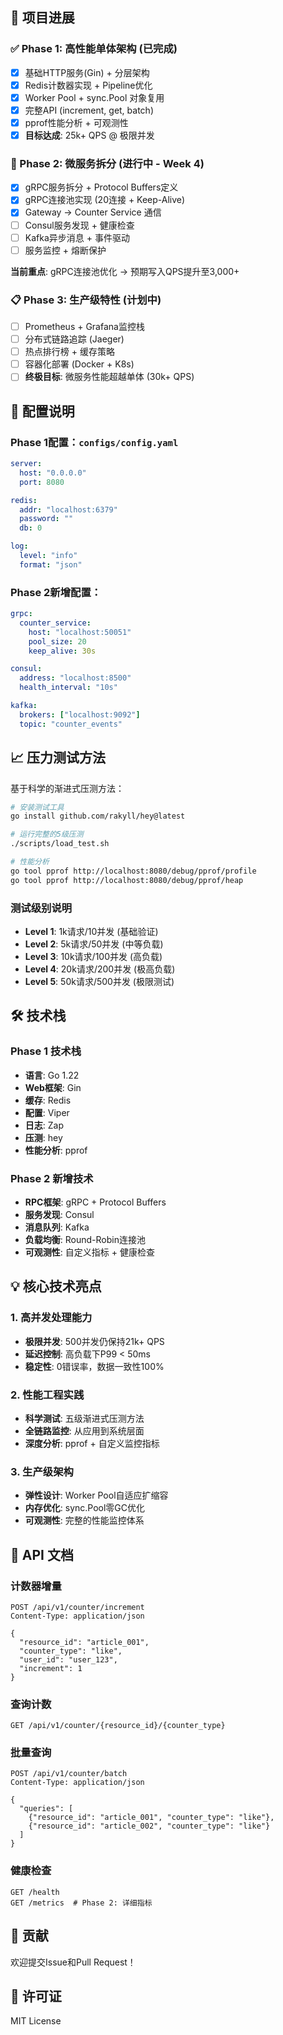 ## 🚀 项目进展

### ✅ Phase 1: 高性能单体架构 (已完成)
- [x] 基础HTTP服务(Gin) + 分层架构
- [x] Redis计数器实现 + Pipeline优化
- [x] Worker Pool + sync.Pool 对象复用
- [x] 完整API (increment, get, batch)
- [x] pprof性能分析 + 可观测性
- [x] **目标达成**: 25k+ QPS @ 极限并发

### 🚧 Phase 2: 微服务拆分 (进行中 - Week 4)
- [x] gRPC服务拆分 + Protocol Buffers定义
- [x] gRPC连接池实现 (20连接 + Keep-Alive)
- [x] Gateway -> Counter Service 通信
- [ ] Consul服务发现 + 健康检查
- [ ] Kafka异步消息 + 事件驱动
- [ ] 服务监控 + 熔断保护

**当前重点**: gRPC连接池优化 → 预期写入QPS提升至3,000+

### 📋 Phase 3: 生产级特性 (计划中)
- [ ] Prometheus + Grafana监控栈
- [ ] 分布式链路追踪 (Jaeger)
- [ ] 热点排行榜 + 缓存策略
- [ ] 容器化部署 (Docker + K8s)
- [ ] **终极目标**: 微服务性能超越单体 (30k+ QPS)

## 🔧 配置说明

### Phase 1配置：`configs/config.yaml`
```yaml
server:
  host: "0.0.0.0"
  port: 8080

redis:
  addr: "localhost:6379"
  password: ""
  db: 0

log:
  level: "info"
  format: "json"
```

### Phase 2新增配置：
```yaml
grpc:
  counter_service:
    host: "localhost:50051"
    pool_size: 20
    keep_alive: 30s

consul:
  address: "localhost:8500"
  health_interval: "10s"

kafka:
  brokers: ["localhost:9092"]
  topic: "counter_events"
```

## 📈 压力测试方法

基于科学的渐进式压测方法：

```bash
# 安装测试工具
go install github.com/rakyll/hey@latest

# 运行完整的5级压测
./scripts/load_test.sh

# 性能分析
go tool pprof http://localhost:8080/debug/pprof/profile
go tool pprof http://localhost:8080/debug/pprof/heap
```

### 测试级别说明
- **Level 1**: 1k请求/10并发 (基础验证)
- **Level 2**: 5k请求/50并发 (中等负载)
- **Level 3**: 10k请求/100并发 (高负载)
- **Level 4**: 20k请求/200并发 (极高负载)
- **Level 5**: 50k请求/500并发 (极限测试)

## 🛠️ 技术栈

### Phase 1 技术栈
- **语言**: Go 1.22
- **Web框架**: Gin
- **缓存**: Redis
- **配置**: Viper
- **日志**: Zap
- **压测**: hey
- **性能分析**: pprof

### Phase 2 新增技术
- **RPC框架**: gRPC + Protocol Buffers
- **服务发现**: Consul
- **消息队列**: Kafka
- **负载均衡**: Round-Robin连接池
- **可观测性**: 自定义指标 + 健康检查

## 💡 核心技术亮点

### 1. 高并发处理能力
- **极限并发**: 500并发仍保持21k+ QPS
- **延迟控制**: 高负载下P99 < 50ms  
- **稳定性**: 0错误率，数据一致性100%

### 2. 性能工程实践
- **科学测试**: 五级渐进式压测方法
- **全链路监控**: 从应用到系统层面
- **深度分析**: pprof + 自定义监控指标

### 3. 生产级架构
- **弹性设计**: Worker Pool自适应扩缩容
- **内存优化**: sync.Pool零GC优化
- **可观测性**: 完整的性能监控体系

## 📝 API 文档

### 计数器增量
```http
POST /api/v1/counter/increment
Content-Type: application/json

{
  "resource_id": "article_001",
  "counter_type": "like",
  "user_id": "user_123", 
  "increment": 1
}
```

### 查询计数
```http
GET /api/v1/counter/{resource_id}/{counter_type}
```

### 批量查询
```http
POST /api/v1/counter/batch
Content-Type: application/json

{
  "queries": [
    {"resource_id": "article_001", "counter_type": "like"},
    {"resource_id": "article_002", "counter_type": "like"}
  ]
}
```

### 健康检查
```http
GET /health
GET /metrics  # Phase 2: 详细指标
```

## 🤝 贡献

欢迎提交Issue和Pull Request！

## 📄 许可证

MIT License